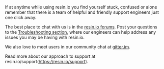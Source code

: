 If at anytime while using resin.io you find yourself stuck, confused or alone remember that there is a team of helpful and friendly support engineers just one click away. 

The best place to chat with us is in the [resin.io forums](https://forums.resin.io). Post your questions to the [Troubleshooting section](https://forums.resin.io/c/troubleshooting), where our engineers can help address any issues you may be having with resin.io.  

We also love to meet users in our community chat at [gitter.im](https://gitter.im/resin-io/chat).

Read more about our approach to support at resin.io/support(https://resin.io/support).

